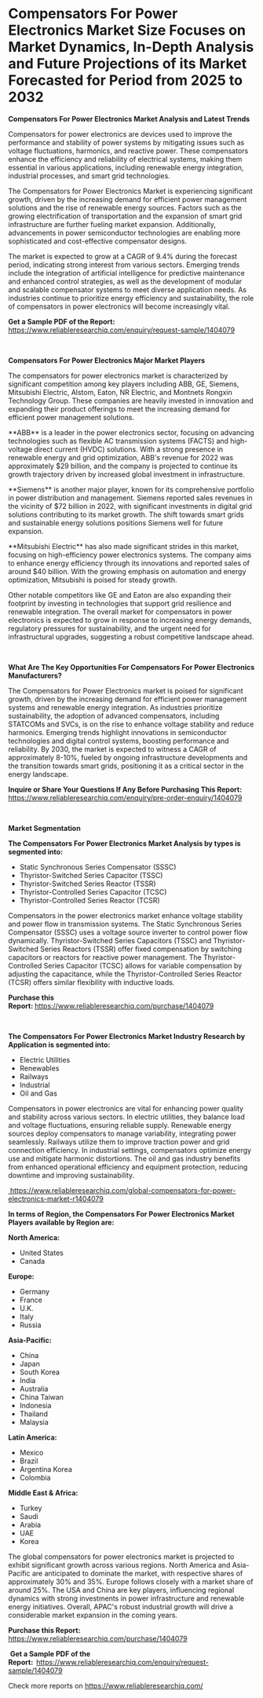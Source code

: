<p><h1>Compensators For Power Electronics Market Size Focuses on Market Dynamics, In-Depth Analysis and Future Projections of its Market Forecasted for Period from 2025 to 2032</h1></p><p><strong>Compensators For Power Electronics Market Analysis and Latest Trends</strong></p>
<p><p>Compensators for power electronics are devices used to improve the performance and stability of power systems by mitigating issues such as voltage fluctuations, harmonics, and reactive power. These compensators enhance the efficiency and reliability of electrical systems, making them essential in various applications, including renewable energy integration, industrial processes, and smart grid technologies.</p><p>The Compensators for Power Electronics Market is experiencing significant growth, driven by the increasing demand for efficient power management solutions and the rise of renewable energy sources. Factors such as the growing electrification of transportation and the expansion of smart grid infrastructure are further fueling market expansion. Additionally, advancements in power semiconductor technologies are enabling more sophisticated and cost-effective compensator designs.</p><p>The market is expected to grow at a CAGR of 9.4% during the forecast period, indicating strong interest from various sectors. Emerging trends include the integration of artificial intelligence for predictive maintenance and enhanced control strategies, as well as the development of modular and scalable compensator systems to meet diverse application needs. As industries continue to prioritize energy efficiency and sustainability, the role of compensators in power electronics will become increasingly vital.</p></p>
<p><strong>Get a Sample PDF of the Report:&nbsp;</strong> <a href="https://www.reliableresearchiq.com/enquiry/request-sample/1404079?utm_campaign=1137&utm_medium=2&utm_source=Github&utm_content=ia&utm_term=13012025&utm_id=compensators-for-power-electronics">https://www.reliableresearchiq.com/enquiry/request-sample/1404079</a></p>
<p>&nbsp;</p>
<p><strong>Compensators For Power Electronics Major Market Players</strong></p>
<p><p>The compensators for power electronics market is characterized by significant competition among key players including ABB, GE, Siemens, Mitsubishi Electric, Alstom, Eaton, NR Electric, and Montnets Rongxin Technology Group. These companies are heavily invested in innovation and expanding their product offerings to meet the increasing demand for efficient power management solutions.</p><p>**ABB** is a leader in the power electronics sector, focusing on advancing technologies such as flexible AC transmission systems (FACTS) and high-voltage direct current (HVDC) solutions. With a strong presence in renewable energy and grid optimization, ABB's revenue for 2022 was approximately $29 billion, and the company is projected to continue its growth trajectory driven by increased global investment in infrastructure.</p><p>**Siemens** is another major player, known for its comprehensive portfolio in power distribution and management. Siemens reported sales revenues in the vicinity of $72 billion in 2022, with significant investments in digital grid solutions contributing to its market growth. The shift towards smart grids and sustainable energy solutions positions Siemens well for future expansion.</p><p>**Mitsubishi Electric** has also made significant strides in this market, focusing on high-efficiency power electronics systems. The company aims to enhance energy efficiency through its innovations and reported sales of around $40 billion. With the growing emphasis on automation and energy optimization, Mitsubishi is poised for steady growth.</p><p>Other notable competitors like GE and Eaton are also expanding their footprint by investing in technologies that support grid resilience and renewable integration. The overall market for compensators in power electronics is expected to grow in response to increasing energy demands, regulatory pressures for sustainability, and the urgent need for infrastructural upgrades, suggesting a robust competitive landscape ahead.</p></p>
<p>&nbsp;</p>
<p><strong>What Are The Key Opportunities For Compensators For Power Electronics Manufacturers?</strong></p>
<p><p>The Compensators for Power Electronics market is poised for significant growth, driven by the increasing demand for efficient power management systems and renewable energy integration. As industries prioritize sustainability, the adoption of advanced compensators, including STATCOMs and SVCs, is on the rise to enhance voltage stability and reduce harmonics. Emerging trends highlight innovations in semiconductor technologies and digital control systems, boosting performance and reliability. By 2030, the market is expected to witness a CAGR of approximately 8-10%, fueled by ongoing infrastructure developments and the transition towards smart grids, positioning it as a critical sector in the energy landscape.</p></p>
<p><strong>Inquire or Share Your Questions If Any Before Purchasing This Report:</strong> <a href="https://www.reliableresearchiq.com/enquiry/pre-order-enquiry/1404079?utm_campaign=1137&utm_medium=2&utm_source=Github&utm_content=ia&utm_term=13012025&utm_id=compensators-for-power-electronics">https://www.reliableresearchiq.com/enquiry/pre-order-enquiry/1404079</a></p>
<p>&nbsp;</p>
<p><strong>Market Segmentation</strong></p>
<p><strong>The Compensators For Power Electronics Market Analysis by types is segmented into:</strong></p>
<p><ul><li>Static Synchronous Series Compensator (SSSC)</li><li>Thyristor-Switched Series Capacitor (TSSC)</li><li>Thyristor-Switched Series Reactor (TSSR)</li><li>Thyristor-Controlled Series Capacitor (TCSC)</li><li>Thyristor-Controlled Series Reactor (TCSR)</li></ul></p>
<p><p>Compensators in the power electronics market enhance voltage stability and power flow in transmission systems. The Static Synchronous Series Compensator (SSSC) uses a voltage source inverter to control power flow dynamically. Thyristor-Switched Series Capacitors (TSSC) and Thyristor-Switched Series Reactors (TSSR) offer fixed compensation by switching capacitors or reactors for reactive power management. The Thyristor-Controlled Series Capacitor (TCSC) allows for variable compensation by adjusting the capacitance, while the Thyristor-Controlled Series Reactor (TCSR) offers similar flexibility with inductive loads.</p></p>
<p><strong>Purchase this Report:&nbsp;</strong><a href="https://www.reliableresearchiq.com/purchase/1404079?utm_campaign=1137&utm_medium=2&utm_source=Github&utm_content=ia&utm_term=13012025&utm_id=compensators-for-power-electronics">https://www.reliableresearchiq.com/purchase/1404079</a></p>
<p>&nbsp;</p>
<p><strong>The Compensators For Power Electronics Market Industry Research by Application is segmented into:</strong></p>
<p><ul><li>Electric Utilities</li><li>Renewables</li><li>Railways</li><li>Industrial</li><li>Oil and Gas</li></ul></p>
<p><p>Compensators in power electronics are vital for enhancing power quality and stability across various sectors. In electric utilities, they balance load and voltage fluctuations, ensuring reliable supply. Renewable energy sources deploy compensators to manage variability, integrating power seamlessly. Railways utilize them to improve traction power and grid connection efficiency. In industrial settings, compensators optimize energy use and mitigate harmonic distortions. The oil and gas industry benefits from enhanced operational efficiency and equipment protection, reducing downtime and improving sustainability.</p></p>
<p><a href="https://www.reliableresearchiq.com/global-compensators-for-power-electronics-market-r1404079?utm_campaign=1137&utm_medium=2&utm_source=Github&utm_content=ia&utm_term=13012025&utm_id=compensators-for-power-electronics">&nbsp;https://www.reliableresearchiq.com/global-compensators-for-power-electronics-market-r1404079</a></p>
<p><strong>In terms of Region, the Compensators For Power Electronics Market Players available by Region are:</strong></p>
<p>
    <p> <strong> North America: </strong>
        <ul>
            <li>United States</li>
            <li>Canada</li>
        </ul>
        </p> 
    <p> <strong> Europe: </strong>
        <ul>
            <li>Germany</li>
            <li>France</li>
            <li>U.K.</li>
            <li>Italy</li>
            <li>Russia</li>
        </ul>
        </p> 
    <p> <strong> Asia-Pacific: </strong>
        <ul>
            <li>China</li>
            <li>Japan</li>
            <li>South Korea</li>
            <li>India</li>
            <li>Australia</li>
            <li>China Taiwan</li>
            <li>Indonesia</li>
            <li>Thailand</li>
            <li>Malaysia</li>
        </ul>
        </p> 
    <p> <strong> Latin America: </strong>
        <ul>
            <li>Mexico</li>
            <li>Brazil</li>
            <li>Argentina Korea</li>
            <li>Colombia</li>
        </ul>
        </p> 
    <p> <strong> Middle East & Africa: </strong>
        <ul>
            <li>Turkey</li>
            <li>Saudi</li>
            <li>Arabia</li>
            <li>UAE</li>
            <li>Korea</li>
        </ul>
    </p>
    </p>
<p><p>The global compensators for power electronics market is projected to exhibit significant growth across various regions. North America and Asia-Pacific are anticipated to dominate the market, with respective shares of approximately 30% and 35%. Europe follows closely with a market share of around 25%. The USA and China are key players, influencing regional dynamics with strong investments in power infrastructure and renewable energy initiatives. Overall, APAC's robust industrial growth will drive a considerable market expansion in the coming years.</p></p>
<p><strong>Purchase this Report: </strong><a href="https://www.reliableresearchiq.com/purchase/1404079?utm_campaign=1137&utm_medium=2&utm_source=Github&utm_content=ia&utm_term=13012025&utm_id=compensators-for-power-electronics">https://www.reliableresearchiq.com/purchase/1404079</a></p>
<p>&nbsp;<strong>Get a Sample PDF of the Report:&nbsp;&nbsp;</strong><a href="https://www.reliableresearchiq.com/enquiry/request-sample/1404079?utm_campaign=1137&utm_medium=2&utm_source=Github&utm_content=ia&utm_term=13012025&utm_id=compensators-for-power-electronics">https://www.reliableresearchiq.com/enquiry/request-sample/1404079</a></p>
<p><strong></strong></p>
<p>Check more reports on <a href="https://www.reliableresearchiq.com/?utm_campaign=1137&utm_medium=2&utm_source=Github&utm_content=ia&utm_term=13012025&utm_id=compensators-for-power-electronics">https://www.reliableresearchiq.com/</a></p>